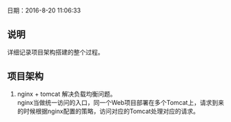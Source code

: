 ##  
日期：2016-8-20 11:06:33

## 说明
详细记录项目架构搭建的整个过程。

## 项目架构
1. nginx + tomcat 解决负载均衡问题。  
	nginx当做统一访问的入口，同一个Web项目部署在多个Tomcat上，请求到来的时候根据nginx配置的策略，访问对应的Tomcat处理对应的请求。
 